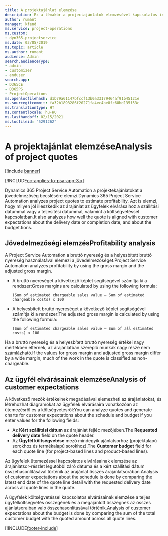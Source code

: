 ```yaml
---
title: A projektajánlat elemzése
description: Ez a témakör a projectajánlatok elemzésével kapcsolatos információkat tartalmaz.
author: rumant
manager: kfend
ms.service: project-operations
ms.custom:
- dyn365-projectservice
ms.date: 03/05/2019
ms.topic: article
ms.author: rumant
audience: Admin
search.audienceType:
- admin
- customizer
- enduser
search.app:
- D365CE
- D365PS
- ProjectOperations
ms.openlocfilehash: d1b79a61147bfccf13b0a33179464af91b45121e
ms.sourcegitcommit: fa32b1893286f20271fa4ec4be8fc68bd135f53c
ms.translationtype: HT
ms.contentlocale: hu-HU
ms.lasthandoff: 02/15/2021
ms.locfileid: "5291262"
---
```

# <a name="analysis-of-project-quotes"></a><span data-ttu-id="6b91a-103">A projektajánlat elemzése</span><span class="sxs-lookup"><span data-stu-id="6b91a-103">Analysis of project quotes</span></span>

[!include [banner](../includes/psa-now-project-operations.md)]

[!INCLUDE[cc-applies-to-psa-app-3.x](../includes/cc-applies-to-psa-app-3x.md)]

<span data-ttu-id="6b91a-104">Dynamics 365 Project Service Automation a projektekajánlatokat a jövedelmezőség becslésére elemzi.</span><span class="sxs-lookup"><span data-stu-id="6b91a-104">Dynamics 365 Project Service Automation analyzes project quotes to estimate profitability.</span></span> <span data-ttu-id="6b91a-105">Azt is elemzi, hogy milyen jól illeszkedik az árajánlat az ügyfelek elvárásaihoz a szállítási dátummal vagy a teljesítési dátummal, valamint a költségvetéssel kapcsolatban.</span><span class="sxs-lookup"><span data-stu-id="6b91a-105">It also analyzes how well the quote is aligned with customer expectations about the delivery date or completion date, and about the budget.tions.</span></span>

## <a name="profitability-analysis"></a><span data-ttu-id="6b91a-106">Jövedelmezőségi elemzés</span><span class="sxs-lookup"><span data-stu-id="6b91a-106">Profitability analysis</span></span>

<span data-ttu-id="6b91a-107">A Project Service Automation a bruttó nyereség és a helyesbített bruttó nyereség használatával elemezi a jövedelmezőséget.</span><span class="sxs-lookup"><span data-stu-id="6b91a-107">Project Service Automation analyzes profitability by using the gross margin and the adjusted gross margin.</span></span>

- <span data-ttu-id="6b91a-108">A bruttó nyereséget a következő képlet segítségével számítja ki a rendszer:</span><span class="sxs-lookup"><span data-stu-id="6b91a-108">Gross margins are calculated by using the following formula:</span></span>

  `
    (Sum of estimated chargeable sales value – Sum of estimated chargeable costs) x 100
  `
- <span data-ttu-id="6b91a-109">A helyesbített bruttó nyereséget a következő képlet segítségével számítja ki a rendszer:</span><span class="sxs-lookup"><span data-stu-id="6b91a-109">The adjusted gross margin is calculated by using the following formula:</span></span>

  `
    (Sum of estimated chargeable sales value – Sum of all estimated costs) x 100
  `

<span data-ttu-id="6b91a-110">Ha a bruttó nyereség és a helyesbített bruttó nyereség értékei nagy mértékben eltérnek, az árajánlatban szereplő munkák nagy része nem számlázható.</span><span class="sxs-lookup"><span data-stu-id="6b91a-110">If the values for gross margin and adjusted gross margin differ by a wide margin, much of the work in the quote is classified as non-chargeable.</span></span>

## <a name="analysis-of-customer-expectations"></a><span data-ttu-id="6b91a-111">Az ügyfél elvárásainak elemzése</span><span class="sxs-lookup"><span data-stu-id="6b91a-111">Analysis of customer expectations</span></span>

<span data-ttu-id="6b91a-112">A következő mezők értékeinek megadásával elemezheti az árajánlatokat, és létrehozhat diagramokat az ügyfelek elvárásaira vonatkozóan az ütemezésről és a költségvetésről:</span><span class="sxs-lookup"><span data-stu-id="6b91a-112">You can analyze quotes and generate charts for customer expectations about the schedule and budget if you enter values for the following fields:</span></span>

- <span data-ttu-id="6b91a-113">Az **Kért szállítási dátum** az árajánlat fejléc mezőjében.</span><span class="sxs-lookup"><span data-stu-id="6b91a-113">The **Requested delivery date** field on the quote header.</span></span>
- <span data-ttu-id="6b91a-114">Az **Ügyfél költségvetése** mező mindegyik ajánlatsorhoz (projektalapú sorokhoz és termékalapú sorokhoz).</span><span class="sxs-lookup"><span data-stu-id="6b91a-114">The **Customer budget** field for each quote line (for project-based lines and product-based lines).</span></span>

<span data-ttu-id="6b91a-115">Az ügyfelek ütemezéssel kapcsolatos elvárásainak elemzése az árajánlatsor-részlet legutóbbi záró dátuma és a kért szállítási dátum összehasonlításával történik az árajánlat összes árajánlatsorában.</span><span class="sxs-lookup"><span data-stu-id="6b91a-115">Analysis of customer expectations about the schedule is done by comparing the latest end date of the quote line detail with the requested delivery date across all quote lines in the quote.</span></span>

<span data-ttu-id="6b91a-116">A ügyfelek költségvetéssel kapcsolatos elvárásainak elemzése a teljes ügyfélköltségvetés összegének és a megajánlott összegnek az összes ajánlatsoraiban való összehasonlításával történik.</span><span class="sxs-lookup"><span data-stu-id="6b91a-116">Analysis of customer expectations about the budget is done by comparing the sum of the total customer budget with the quoted amount across all quote lines.</span></span>


[!INCLUDE[footer-include](../includes/footer-banner.md)]